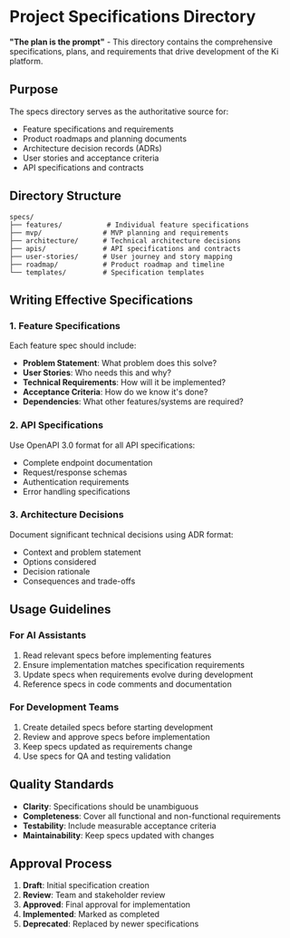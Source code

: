 # Project Specifications Directory

**"The plan is the prompt"** - This directory contains the comprehensive specifications, plans, and requirements that drive development of the Ki platform.

## Purpose

The specs directory serves as the authoritative source for:
- Feature specifications and requirements
- Product roadmaps and planning documents
- Architecture decision records (ADRs)
- User stories and acceptance criteria
- API specifications and contracts

## Directory Structure

```
specs/
├── features/           # Individual feature specifications
├── mvp/               # MVP planning and requirements
├── architecture/      # Technical architecture decisions
├── apis/              # API specifications and contracts
├── user-stories/      # User journey and story mapping
├── roadmap/           # Product roadmap and timeline
└── templates/         # Specification templates
```

## Writing Effective Specifications

### 1. Feature Specifications
Each feature spec should include:
- **Problem Statement**: What problem does this solve?
- **User Stories**: Who needs this and why?
- **Technical Requirements**: How will it be implemented?
- **Acceptance Criteria**: How do we know it's done?
- **Dependencies**: What other features/systems are required?

### 2. API Specifications
Use OpenAPI 3.0 format for all API specifications:
- Complete endpoint documentation
- Request/response schemas
- Authentication requirements
- Error handling specifications

### 3. Architecture Decisions
Document significant technical decisions using ADR format:
- Context and problem statement
- Options considered
- Decision rationale
- Consequences and trade-offs

## Usage Guidelines

### For AI Assistants
1. Read relevant specs before implementing features
2. Ensure implementation matches specification requirements
3. Update specs when requirements evolve during development
4. Reference specs in code comments and documentation

### For Development Teams
1. Create detailed specs before starting development
2. Review and approve specs before implementation
3. Keep specs updated as requirements change
4. Use specs for QA and testing validation

## Quality Standards

- **Clarity**: Specifications should be unambiguous
- **Completeness**: Cover all functional and non-functional requirements
- **Testability**: Include measurable acceptance criteria
- **Maintainability**: Keep specs updated with changes

## Approval Process

1. **Draft**: Initial specification creation
2. **Review**: Team and stakeholder review
3. **Approved**: Final approval for implementation
4. **Implemented**: Marked as completed
5. **Deprecated**: Replaced by newer specifications